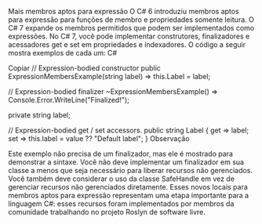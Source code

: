 ﻿Mais membros aptos para expressão
O C# 6 introduziu membros aptos para expressão para funções de membro e propriedades somente leitura. O C# 7 expande os membros permitidos que podem ser implementados como expressões. No C# 7, você pode implementar construtores, finalizadores e acessadores get e set em propriedades e indexadores. O código a seguir mostra exemplos de cada um:
C#

Copiar
// Expression-bodied constructor
public ExpressionMembersExample(string label) => this.Label = label;

// Expression-bodied finalizer
~ExpressionMembersExample() => Console.Error.WriteLine("Finalized!");

private string label;

// Expression-bodied get / set accessors.
public string Label
{
    get => label;
    set => this.label = value ?? "Default label";
}
Observação

Este exemplo não precisa de um finalizador, mas ele é mostrado para demonstrar a sintaxe. Você não deve implementar um finalizador em sua classe a menos que seja necessário para liberar recursos não gerenciados. Você também deve considerar o uso da classe SafeHandle em vez de gerenciar recursos não gerenciados diretamente.
Esses novos locais para membros aptos para expressão representam uma etapa importante para a linguagem C#: esses recursos foram implementados por membros da comunidade trabalhando no projeto Roslyn de software livre.